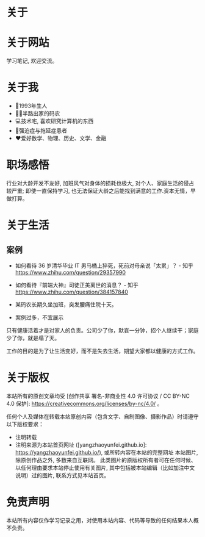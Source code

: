 # 关于


# 关于网站

学习笔记, 欢迎交流。

# 关于我

* 🎂1993年生人
* 👨‍💻半路出家的码农
* 💻技术宅, 喜欢研究计算机的东西
* 🤪强迫症与拖延症患者
* ❤️爱好数学、物理、历史、文学、金融

# 职场感悟
行业对大龄开发不友好, 加班风气对身体的损耗也极大, 对个人、家庭生活的侵占较严重; 即使一直保持学习, 也无法保证大龄之后能找到满意的工作.资本无情，早做打算。

# 关于生活

## 案例

* 如何看待 36 岁清华毕业 IT 男马桶上猝死，死前对母亲说「太累」？ - 知乎
  https://www.zhihu.com/question/29357990
  
* 如何看待『前端大神』司徒正美离世的消息？ - 知乎
  https://www.zhihu.com/question/384157840
  
* 某码农长期久坐加班，突发腰痛住院十天。

* 案例过多，不宜展示

只有健康活着才是对家人的负责。公司少了你，默哀一分钟，招个人继续干；家庭少了你，就是塌了天。

工作的目的是为了让生活变好，而不是失去生活，期望大家都以健康的方式工作。

# 关于版权

本站所有的原创文章均受 [创作共享 署名-非商业性 4.0 许可协议 / CC BY-NC 4.0 保护]: https://creativecommons.org/licenses/by-nc/4.0/ 。

任何个人及媒体在转载本站原创内容（包含文字、自制图像、摄影作品）时请遵守以下版权要求：

* 注明转载
* 注明来源为本站首页网址 ([yangzhaoyunfei.github.io]: https://yangzhaoyunfei.github.io/), 或所转内容在本站的完整网址
本站图片, 除原创作品之外, 多数来自互联网。 此类图片的原版权所有者可在任何时候、以任何理由要求本站停止使用有关图片, 其中包括被本站编辑（比如加注中文说明）过的图片,  联系方式见本站首页。

# 免责声明

本站所有内容仅作学习记录之用，对使用本站内容、代码等导致的任何结果本人概不负责。
